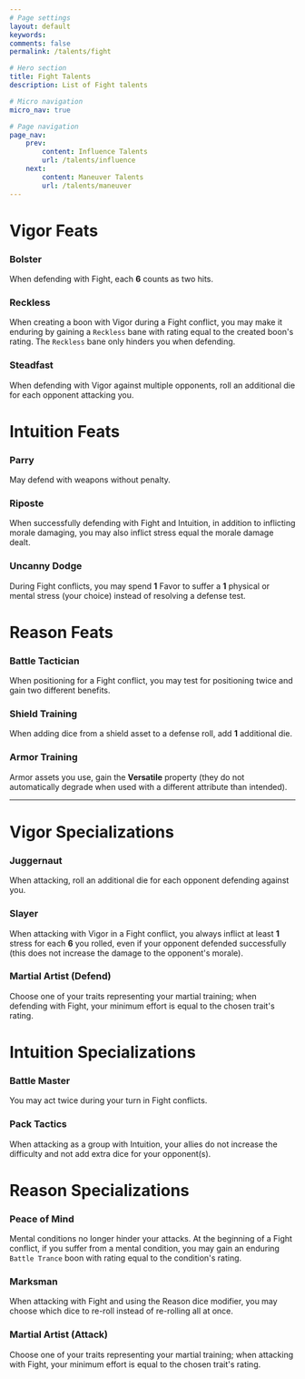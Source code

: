 ```yaml
---
# Page settings
layout: default
keywords:
comments: false
permalink: /talents/fight

# Hero section
title: Fight Talents
description: List of Fight talents

# Micro navigation
micro_nav: true

# Page navigation
page_nav:
    prev:
        content: Influence Talents
        url: /talents/influence
    next:
        content: Maneuver Talents
        url: /talents/maneuver
---
```


# Vigor Feats

### Bolster

When defending with Fight, each **6** counts as two hits.

### Reckless

When creating a boon with Vigor during a Fight conflict, you may make it enduring by gaining a `Reckless` bane with rating equal to the created boon's rating. The `Reckless` bane only hinders you when defending.

### Steadfast

When defending with Vigor against multiple opponents, roll an additional die for each opponent attacking you.



# Intuition Feats

### Parry

May defend with weapons without penalty.

### Riposte

When successfully defending with Fight and Intuition, in addition to inflicting morale damaging, you may also inflict stress equal the morale damage dealt.

### Uncanny Dodge

During Fight conflicts, you may spend **1** Favor to suffer a **1** physical or mental stress (your choice) instead of resolving a defense test.



# Reason Feats

### Battle Tactician

When positioning for a Fight conflict, you may test for positioning twice and gain two different benefits.

### Shield Training

When adding dice from a shield asset to a defense roll, add **1** additional die.

### Armor Training

Armor assets you use, gain the **Versatile** property (they do not automatically degrade when used with a different attribute than intended).


---


# Vigor Specializations

### Juggernaut

When attacking, roll an additional die for each opponent defending against you.

### Slayer

When attacking with Vigor in a Fight conflict, you always inflict at least **1** stress for each **6** you rolled, even if your opponent defended successfully (this does not increase the damage to the opponent's morale).

### Martial Artist (Defend)

Choose one of your traits representing your martial training; when defending with Fight, your minimum effort is equal to the chosen trait's rating.



# Intuition Specializations

### Battle Master

You may act twice during your turn in Fight conflicts.

### Pack Tactics

When attacking as a group with Intuition, your allies do not increase the difficulty and not add extra dice for your opponent(s).



# Reason Specializations

### Peace of Mind

Mental conditions no longer hinder your attacks. At the beginning of a Fight conflict, if you suffer from a mental condition, you may gain an enduring `Battle Trance` boon with rating equal to the condition's rating.

### Marksman

When attacking with Fight and using the Reason dice modifier, you may choose which dice to re-roll instead of re-rolling all at once.

### Martial Artist (Attack)

Choose one of your traits representing your martial training; when attacking with Fight, your minimum effort is equal to the chosen trait's rating.
